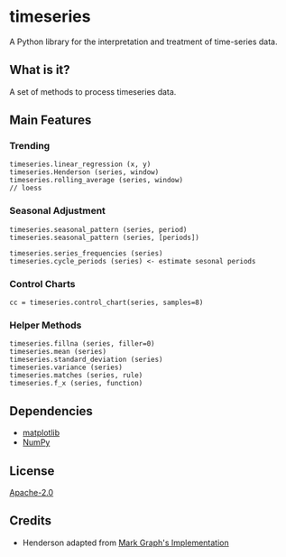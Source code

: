 # timeseries

A Python library for the interpretation and treatment of time-series data.

## What is it?

A set of methods to process timeseries data.

## Main Features

### Trending
~~~~
timeseries.linear_regression (x, y)
timeseries.Henderson (series, window)
timeseries.rolling_average (series, window)
// loess
~~~~

### Seasonal Adjustment
~~~~
timeseries.seasonal_pattern (series, period)
timeseries.seasonal_pattern (series, [periods])

timeseries.series_frequencies (series)
timeseries.cycle_periods (series) <- estimate sesonal periods
~~~~

### Control Charts
~~~~
cc = timeseries.control_chart(series, samples=8)
~~~~

### Helper Methods
~~~~
timeseries.fillna (series, filler=0)
timeseries.mean (series)
timeseries.standard_deviation (series)
timeseries.variance (series)
timeseries.matches (series, rule)
timeseries.f_x (series, function)
~~~~

## Dependencies
- [matplotlib](https://matplotlib.org/)
- [NumPy](https://www.numpy.org)

## License
[Apache-2.0](LICENSE)

## Credits
- Henderson adapted from [Mark Graph's Implementation](https://markthegraph.blogspot.com/2014/06/henderson-moving-average.html) 
